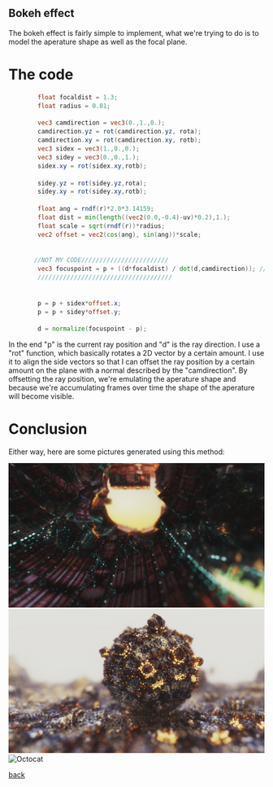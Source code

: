 ## Bokeh effect

The bokeh effect is fairly simple to implement, what we're trying to do is to model the aperature shape as well as the focal plane.

# **The code**
```glsl
        float focaldist = 1.3;
        float radius = 0.01;

        vec3 camdirection = vec3(0.,1.,0.);
        camdirection.yz = rot(camdirection.yz, rota);
        camdirection.xy = rot(camdirection.xy, rotb);
        vec3 sidex = vec3(1.,0.,0.);
        vec3 sidey = vec3(0.,0.,1.);
        sidex.xy = rot(sidex.xy,rotb);

        sidey.yz = rot(sidey.yz,rota);
        sidey.xy = rot(sidey.xy,rotb);
    
        float ang = rndf(r)*2.0*3.14159;
        float dist = min(length((vec2(0.0,-0.4)-uv)*0.2),1.);
        float scale = sqrt(rndf(r))*radius;
        vec2 offset = vec2(cos(ang), sin(ang))*scale;
      
    
       //NOT MY CODE////////////////////////
        vec3 focuspoint = p + ((d*focaldist) / dot(d,camdirection)); //these will lie on the focal plane
        /////////////////////////////////////
    

        p = p + sidex*offset.x;
        p = p + sidey*offset.y;

        d = normalize(focuspoint - p);
```
In the end "p" is the current ray position and "d" is the ray direction. I use a "rot" function, which basically rotates a 2D vector by a certain amount. I use it
to align the side vectors so that I can offset the ray position by a certain amount on the plane with a normal described by the "camdirection". By offsetting the ray 
position, we're emulating the aperature shape and because we're accumulating frames over time the shape of the aperature will become visible. 


# **Conclusion**


Either way, here are some pictures generated using this method:

![Octocat](https://github.com/NamelessCoding/NamelessCoding.github.io/blob/main/assets/images/dfsg.png?raw=true)
![Octocat](https://github.com/NamelessCoding/NamelessCoding.github.io/blob/main/assets/images/374c2d_9418ea138ccd46fab18bdc5d1cbbe9e5~mv2.webp?raw=true)
![Octocat](https://github.com/NamelessCoding/NamelessCoding.github.io/blob/main/assets/images/metalfra.png?raw=true)



[back](./)
